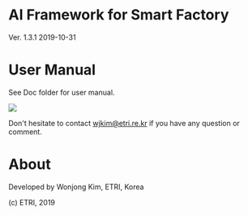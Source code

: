 # AI Framework for Smart Factory

Ver. 1.3.1 2019-10-31


# User Manual
See Doc folder for user manual.

<img src="https://github.com/wjkim1108/AI_Framework/blob/master/Doc/AI_Framework_Raw.png"><br>

Don't hesitate to contact wjkim@etri.re.kr if you have any question or comment.

# About

Developed by Wonjong Kim, ETRI, Korea

(c) ETRI, 2019
